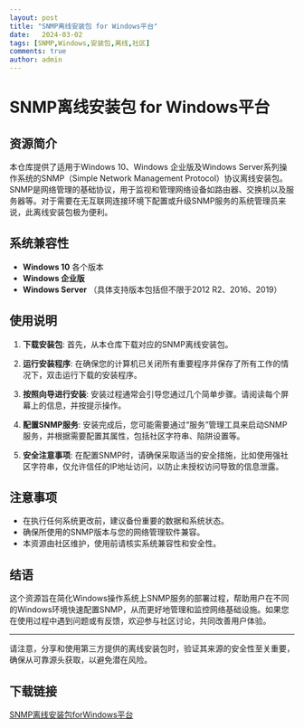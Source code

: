 ```yaml
---
layout: post
title: "SNMP离线安装包 for Windows平台"
date:   2024-03-02
tags: [SNMP,Windows,安装包,离线,社区]
comments: true
author: admin
---
```

# SNMP离线安装包 for Windows平台

## 资源简介

本仓库提供了适用于Windows 10、Windows 企业版及Windows Server系列操作系统的SNMP（Simple Network Management Protocol）协议离线安装包。SNMP是网络管理的基础协议，用于监视和管理网络设备如路由器、交换机以及服务器等。对于需要在无互联网连接环境下配置或升级SNMP服务的系统管理员来说，此离线安装包极为便利。

## 系统兼容性

- **Windows 10** 各个版本
- **Windows 企业版**
- **Windows Server** （具体支持版本包括但不限于2012 R2、2016、2019）

## 使用说明

1. **下载安装包**: 首先，从本仓库下载对应的SNMP离线安装包。
   
2. **运行安装程序**: 在确保您的计算机已关闭所有重要程序并保存了所有工作的情况下，双击运行下载的安装程序。
   
3. **按照向导进行安装**: 安装过程通常会引导您通过几个简单步骤。请阅读每个屏幕上的信息，并按提示操作。
   
4. **配置SNMP服务**: 安装完成后，您可能需要通过“服务”管理工具来启动SNMP服务，并根据需要配置其属性，包括社区字符串、陷阱设置等。

5. **安全注意事项**: 在配置SNMP时，请确保采取适当的安全措施，比如使用强社区字符串，仅允许信任的IP地址访问，以防止未授权访问导致的信息泄露。

## 注意事项

- 在执行任何系统更改前，建议备份重要的数据和系统状态。
- 确保所使用的SNMP版本与您的网络管理软件兼容。
- 本资源由社区维护，使用前请核实系统兼容性和安全性。

## 结语

这个资源旨在简化Windows操作系统上SNMP服务的部署过程，帮助用户在不同的Windows环境快速配置SNMP，从而更好地管理和监控网络基础设施。如果您在使用过程中遇到问题或有反馈，欢迎参与社区讨论，共同改善用户体验。

---

请注意，分享和使用第三方提供的离线安装包时，验证其来源的安全性至关重要，确保从可靠源头获取，以避免潜在风险。

## 下载链接

[SNMP离线安装包forWindows平台](https://pan.quark.cn/s/862f2a8cfaf7)